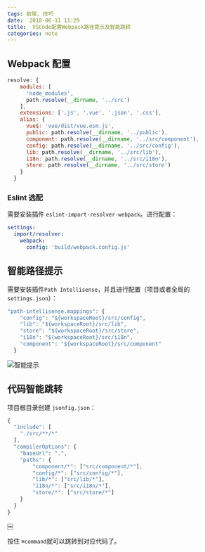 ```yaml
---
tags: 前端, 技巧
date:  2018-06-11 11:29
title:  VSCode配置Webpack路径提示及智能跳转
categories: note
---
```


## Webpack 配置

```js
resolve: {
    modules: [
      'node_modules',
      path.resolve(__dirname, '../src')
    ],
    extensions: ['.js', '.vue', '.json', '.css'],
    alias: {
      vue$: 'vue/dist/vue.esm.js',
      public: path.resolve(__dirname, '../public'),
      component: path.resolve(__dirname, '../src/component'),
      config: path.resolve(__dirname, '../src/config'),
      lib: path.resolve(__dirname, '../src/lib'),
      i18n: path.resolve(__dirname, '../src/i18n'),
      store: path.resolve(__dirname, '../src/store')
    }
  }
```

<!-- more -->
### Eslint 选配

需要安装插件 `eslint-import-resolver-webpack`。进行配置：

```yml
settings:
  import/resolver:
    webpack:
      config: 'build/webpack.config.js'
```

## 智能路径提示 

需要安装插件`Path Intellisense`，并且进行配置（项目或者全局的`settings.json`）：

```js
"path-intellisense.mappings": {
    "config": "${workspaceRoot}/src/config",
    "lib": "${workspaceRoot}/src/lib",
    "store": "${workspaceRoot}/src/store",
    "i18n": "${workspaceRoot}/src/i18n",
    "component": "${workspaceRoot}/src/component"
  }
```
![智能提示](http://i.giphy.com/iaHeUiDeTUZuo.gif)

## 代码智能跳转

项目根目录创建 `jsonfig.json`：

```js
{
  "include": [
    "./src/**/*"
  ],
  "compilerOptions": {
    "baseUrl": ".",
    "paths": {
        "component/*": ["src/component/*"],
        "config/*": ["src/config/*"],
        "lib/*": ["src/lib/*"],
        "i18n/*": ["src/i18n/*"],
        "store/*": ["src/store/*"]
    }
  }
}
```


￼

按住 `⌘command`就可以跳转到对应代码了。
